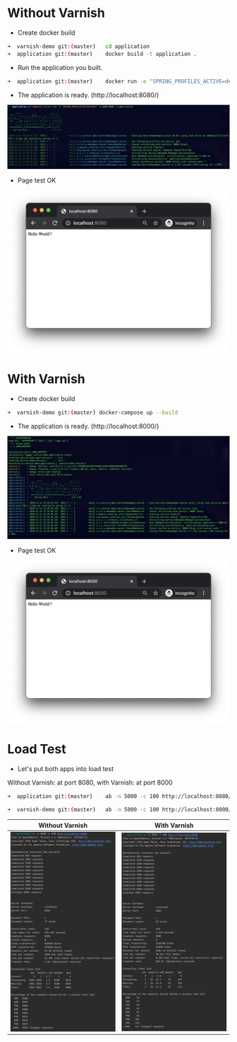 
# Without Varnish
 - Create docker build
```sh
➜  varnish-demo git:(master)   cd application
➜  application git:(master)    docker build -t application .
```
- Run the application you built.
```sh
➜  application git:(master)    docker run -e "SPRING_PROFILES_ACTIVE=dev" -p 8080:8080 -t application
```
- The application is ready. (http://localhost:8080/)

![Started Spring Boot](/demo-images/without-varnish-application-started.png)

- Page test OK

![Started Spring Boot](/demo-images/without-varnish-application-page-load.png)


# With Varnish
 - Create docker build
```sh
➜  varnish-demo git:(master) docker-compose up --build 
```
- The application is ready. (http://localhost:8000/)

![Started Spring Boot](/demo-images/with-varnish-application-started.png)

- Page test OK

![Started Spring Boot](/demo-images/with-varnish-application-page-load.png)

# Load Test

- Let's put both apps into load test

Without Varnish: at port 8080, with Varnish: at port 8000

```sh
➜  application git:(master)    ab -n 5000 -c 100 http://localhost:8080/
```
```sh
➜  varnish-demo git:(master)   ab -n 5000 -c 100 http://localhost:8000/
```

Without Varnish            |  With Varnish
:-------------------------:|:-------------------------:
![](/demo-images/without-varnish-result.png)  |  ![](/demo-images/with-varnish-result.png)
